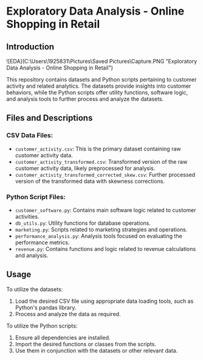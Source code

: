 # Exploratory Data Analysis - Online Shopping in Retail

## Introduction
![EDA](C:\Users\1925831\Pictures\Saved Pictures\Capture.PNG "Exploratory Data Analysis - Online Shopping in Retail")

This repository contains datasets and Python scripts pertaining to customer activity and related analytics. The datasets provide insights into customer behaviors, while the Python scripts offer utility functions, software logic, and analysis tools to further process and analyze the datasets.

## Files and Descriptions

### CSV Data Files:
- `customer_activity.csv`: This is the primary dataset containing raw customer activity data.
- `customer_activity_transformed.csv`: Transformed version of the raw customer activity data, likely preprocessed for analysis.
- `customer_activity_transformed_corrected_skew.csv`: Further processed version of the transformed data with skewness corrections.

### Python Script Files:
- `customer_software.py`: Contains main software logic related to customer activities.
- `db_utils.py`: Utility functions for database operations.
- `marketing.py`: Scripts related to marketing strategies and operations.
- `performance_analysis.py`: Analysis tools focused on evaluating the performance metrics.
- `revenue.py`: Contains functions and logic related to revenue calculations and analysis.

## Usage

To utilize the datasets:

1. Load the desired CSV file using appropriate data loading tools, such as Python's pandas library.
2. Process and analyze the data as required.

To utilize the Python scripts:

1. Ensure all dependencies are installed.
2. Import the desired functions or classes from the scripts.
3. Use them in conjunction with the datasets or other relevant data.
